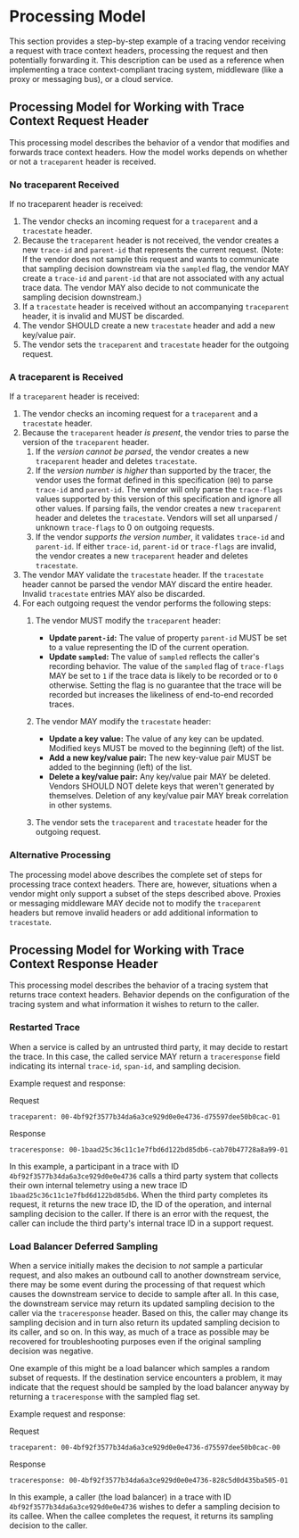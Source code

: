 # Processing Model

This section provides a step-by-step example of a tracing vendor receiving a request with trace context headers, processing the request and then potentially forwarding it. This description can be used as a reference when implementing a trace context-compliant tracing system, middleware (like a proxy or messaging bus), or a cloud service.

## Processing Model for Working with Trace Context Request Header

This processing model describes the behavior of a vendor that modifies and forwards trace context headers. How the model works depends on whether or not a `traceparent` header is received.

### No traceparent Received

If no traceparent header is received:

1. The vendor checks an incoming request for a `traceparent` and a `tracestate` header.
2. Because the `traceparent` header is not received, the vendor creates a new `trace-id` and `parent-id` that represents the current request. (Note: If the vendor does not sample this request and wants to communicate that sampling decision downstream via the `sampled` flag, the vendor MAY create a `trace-id` and `parent-id` that are not associated with any actual trace data. The vendor MAY also decide to not communicate the sampling decision downstream.)
3. If a `tracestate` header is received without an accompanying `traceparent` header, it is invalid and MUST be discarded.
4. The vendor SHOULD create a new `tracestate` header and add a new key/value pair.
5. The vendor sets the `traceparent` and `tracestate` header for the outgoing request.

### A traceparent is Received

If a `traceparent` header is received:

1. The vendor checks an incoming request for a `traceparent` and a `tracestate` header.
2. Because the `traceparent` header _is present_, the vendor tries to parse the version of the `traceparent` header.
    1. If the _version cannot be parsed_, the vendor creates a new `traceparent` header and deletes `tracestate`.
    2. If the _version number is higher_ than supported by the tracer, the vendor uses the format defined in this specification (`00`) to parse `trace-id` and `parent-id`.
The vendor will only parse the `trace-flags` values supported by this version of this specification and ignore all other values. If parsing fails, the vendor creates a new `traceparent` header and deletes the `tracestate`. Vendors will set all unparsed / unknown `trace-flags` to 0 on outgoing requests.
    3. If the vendor _supports the version number_, it validates `trace-id` and `parent-id`. If either `trace-id`, `parent-id` or `trace-flags` are invalid, the vendor creates a new `traceparent` header and deletes `tracestate`.
3. The vendor MAY validate the `tracestate` header. If the `tracestate` header cannot be parsed the vendor MAY discard the entire header. Invalid `tracestate` entries MAY also be discarded.
4. For each outgoing request the vendor performs the following steps:
     1. The vendor MUST modify the `traceparent` header:
        * **Update `parent-id`:** The value of property `parent-id` MUST be set to a value representing the ID of the current operation.
        * **Update `sampled`:** The value of `sampled` reflects the caller's recording behavior. The value of the `sampled` flag of `trace-flags` MAY be set to `1` if the trace data is likely to be recorded or to `0` otherwise. Setting the flag is no guarantee that the trace will be recorded but increases the likeliness of end-to-end recorded traces.

     2. The vendor MAY modify the `tracestate` header:
        * **Update a key value:** The value of any key can be updated. Modified keys MUST be moved to the beginning (left) of the list.
        * **Add a new key/value pair:** The new key-value pair MUST be added to the beginning (left) of the list.
        * **Delete a key/value pair:** Any key/value pair MAY be deleted. Vendors SHOULD NOT delete keys that weren't generated by themselves. Deletion of any key/value pair MAY break correlation in other systems.
     3. The vendor sets the `traceparent` and `tracestate` header for the outgoing request.

### Alternative Processing

The processing model above describes the complete set of steps for processing trace context headers. There are, however, situations when a vendor might only support a subset of the steps described above. Proxies or messaging middleware MAY decide not to modify the `traceparent` headers but remove invalid headers or add additional information to `tracestate`.

## Processing Model for Working with Trace Context Response Header

This processing model describes the behavior of a tracing system that returns trace context headers. Behavior depends on the configuration of the tracing system and what information it wishes to return to the caller.

### Restarted Trace

When a service is called by an untrusted third party, it may decide to restart the trace. In this case, the called service MAY return a `traceresponse` field indicating its internal `trace-id`, `span-id`, and sampling decision.

Example request and response:

Request
```http
traceparent: 00-4bf92f3577b34da6a3ce929d0e0e4736-d75597dee50b0cac-01
```
Response
```http
traceresponse: 00-1baad25c36c11c1e7fbd6d122bd85db6-cab70b47728a8a99-01
```

In this example, a participant in a trace with ID `4bf92f3577b34da6a3ce929d0e0e4736` calls a third party system that collects their own internal telemetry using a new trace ID `1baad25c36c11c1e7fbd6d122bd85db6`. When the third party completes its request, it returns the new trace ID, the ID of the operation, and internal sampling decision to the caller. If there is an error with the request, the caller can include the third party's internal trace ID in a support request.

### Load Balancer Deferred Sampling

When a service initially makes the decision to _not_ sample a particular request, and also makes an outbound call to another downstream service, there may be some event during the processing of that request which causes the downstream service to decide to sample after all. In this case, the downstream service may return its updated sampling decision to the caller via the `traceresponse` header. Based on this, the caller may change its sampling decision and in turn also return its updated sampling decision to its caller, and so on. In this way, as much of a trace as possible may be recovered for troubleshooting purposes even if the original sampling decision was negative.

One example of this might be a load balancer which samples a random subset of requests. If the destination service encounters a problem, it may indicate that the request should be sampled by the load balancer anyway by returning a `traceresponse` with the sampled flag set.

Example request and response:

Request
```http
traceparent: 00-4bf92f3577b34da6a3ce929d0e0e4736-d75597dee50b0cac-00
```
Response
```http
traceresponse: 00-4bf92f3577b34da6a3ce929d0e0e4736-828c5d0d435ba505-01
```

In this example, a caller (the load balancer) in a trace with ID `4bf92f3577b34da6a3ce929d0e0e4736` wishes to defer a sampling decision to its callee. When the callee completes the request, it returns its sampling decision to the caller.
